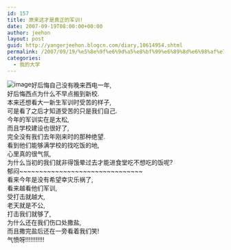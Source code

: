 ```yaml
---
id: 157
title: 原来这才是真正的军训!
date: 2007-09-19T08:00:00+00:00
author: jeehon
layout: post
guid: http://yangerjeehon.blogcn.com/diary,10614954.shtml
permalink: /2007/09/19/%e5%8e%9f%e6%9d%a5%e8%bf%99%e6%89%8d%e6%98%af%e7%9c%9f%e6%ad%a3%e7%9a%84%e5%86%9b%e8%ae%ad/
categories:
  - 我的大学
---
```

<img src="http://img.mms.sohu.com/mms/1080/61/95761/p1.gif" alt="image" style="float: left" border="0" />好后悔自己没有晚来西电一年,  
好后悔西点为什么不早点搬到新校.  
本来还想看大一新生军训时受苦的样子,  
可是看了之后才知道受苦的只是我们自己.  
今年的军训实在是太松,  
而且学校建设也很好了,  
完全没有我们去年刚来时的那种绝望.  
看到他们能够满学校的找吃饭的地,  
心里真的很气氛,  
为什么当初的我们就非得饿晕过去才能进食堂吃不想吃的饭呢?  
郁闷~~~~~~~~~~~~~~~~~~~~~~~~~~~~~~~  
看来今年是没有希望幸灾乐祸了,  
看来越看他们军训,  
受打击就越大,  
老天就是不公,  
打击我们就够了,  
为什么还在我们伤口处撒盐,  
而且撒完盐后还在一旁看着我们笑!  
气愤呀!!!!!!!!!!!